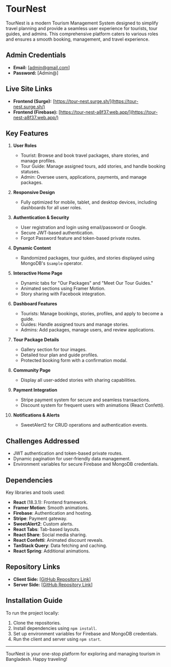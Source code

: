 # TourNest

TourNest is a modern Tourism Management System designed to simplify travel planning and provide a seamless user experience for tourists, tour guides, and admins. This comprehensive platform caters to various roles and ensures a smooth booking, management, and travel experience.

## Admin Credentials
- **Email:** [admin@gmail.com]
- **Password:** [Admin@]

## Live Site Links
- **Frontend (Surge):** [https://tour-nest.surge.sh/](https://tour-nest.surge.sh/)
- **Frontend (Firebase):** [https://tour-nest-a8f37.web.app/](https://tour-nest-a8f37.web.app/)

## Key Features

1. **User Roles**
   - Tourist: Browse and book travel packages, share stories, and manage profiles.
   - Tour Guide: Manage assigned tours, add stories, and handle booking statuses.
   - Admin: Oversee users, applications, payments, and manage packages.

2. **Responsive Design**
   - Fully optimized for mobile, tablet, and desktop devices, including dashboards for all user roles.

3. **Authentication & Security**
   - User registration and login using email/password or Google.
   - Secure JWT-based authentication.
   - Forgot Password feature and token-based private routes.

4. **Dynamic Content**
   - Randomized packages, tour guides, and stories displayed using MongoDB's `$sample` operator.

5. **Interactive Home Page**
   - Dynamic tabs for "Our Packages" and "Meet Our Tour Guides."
   - Animated sections using Framer Motion.
   - Story sharing with Facebook integration.

6. **Dashboard Features**
   - Tourists: Manage bookings, stories, profiles, and apply to become a guide.
   - Guides: Handle assigned tours and manage stories.
   - Admins: Add packages, manage users, and review applications.

7. **Tour Package Details**
   - Gallery section for tour images.
   - Detailed tour plan and guide profiles.
   - Protected booking form with a confirmation modal.

8. **Community Page**
   - Display all user-added stories with sharing capabilities.

9. **Payment Integration**
   - Stripe payment system for secure and seamless transactions.
   - Discount system for frequent users with animations (React Confetti).

10. **Notifications & Alerts**
    - SweetAlert2 for CRUD operations and authentication events.

## Challenges Addressed
- JWT authentication and token-based private routes.
- Dynamic pagination for user-friendly data management.
- Environment variables for secure Firebase and MongoDB credentials.

## Dependencies
Key libraries and tools used:
- **React** (18.3.1): Frontend framework.
- **Framer Motion**: Smooth animations.
- **Firebase**: Authentication and hosting.
- **Stripe**: Payment gateway.
- **SweetAlert2**: Custom alerts.
- **React Tabs**: Tab-based layouts.
- **React Share**: Social media sharing.
- **React Confetti**: Animated discount reveals.
- **TanStack Query**: Data fetching and caching.
- **React Spring**: Additional animations.

## Repository Links
- **Client Side:** [[GitHub Repository Link](https://github.com/Programming-Hero-Web-Course4/b10a12-client-side-mdtanbirhosen)]
- **Server Side:** [[GitHub Repository Link](https://github.com/Programming-Hero-Web-Course4/b10a12-server-side-mdtanbirhosen)]

## Installation Guide
To run the project locally:
1. Clone the repositories.
2. Install dependencies using `npm install`.
3. Set up environment variables for Firebase and MongoDB credentials.
4. Run the client and server using `npm start`.

---
TourNest is your one-stop platform for exploring and managing tourism in Bangladesh. Happy traveling!

